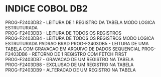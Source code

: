 # INDICE COBOL DB2 #
                              
PROG-F2403DB2 - LEITURA DE 1 REGISTRO DA TABELA MODO LOGICA ESTRUTURADA           
PROG-F2403DB3 - LEITURA DE TODOS OS REGISTROS                                     
PROG-F2403DB4 - LEITURA DE TODOS OS REGISTROS MODO LOGICA ESTRUTURADA PADRAO BRAD 
PROG-F2403DB5 - LEITURA DE UMA TABELA COM GRAVACAO EM ARQUIVO DE DADOS SEQUENCIAL 
PROG-F2403DB6 - RETORNO DE 1 REGISTRO COM FETCH FIRST                             
PROG-F2403DB7 - GRAVACAO DE UM REGISTRO NA TABELA                                 
PROG-F2403DB8 - EXCLUSAO DE UM REGISTRO NA TABELA                                 
PROG-F2403DB9 - ALTERACAO DE UM REGISTRO NA TABELA  
